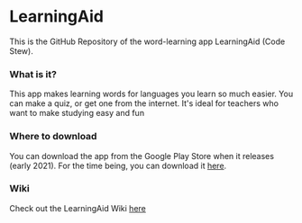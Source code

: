 # LearningAid
This is the GitHub Repository of the word-learning app LearningAid (Code Stew).
<h3>What is it?</h3>
<p>This app makes learning words for languages you learn so much easier. You can make a quiz, or get one from the internet. It's ideal for teachers who want to make studying easy and fun</p>
<h3>Where to download</h3>
<p>You can download the app from the Google Play Store when it releases (early 2021). For the time being, you can download it <a href="https://github.com/hermannkabi/learning-aid">here</a>.</p>
<h3>Wiki</h3>
Check out the LearningAid Wiki <a href="https://github.com/hermannkabi/learning-aid/wiki">here</a>
